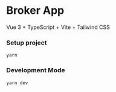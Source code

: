 # Broker App
Vue 3 + TypeScript + Vite + Tailwind CSS

### Setup project
```
yarn
```

### Development Mode
```
yarn dev
```
